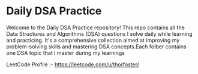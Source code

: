 # Daily DSA Practice
Welcome to the Daily DSA Practice repository! This repo contains all the Data Structures and Algorithms (DSA) questions
I solve daily while learning and practicing. It's a comprehensive collection aimed at improving my problem-solving skills
and mastering DSA concepts.Each folber contains one DSA topic that I master during my learnings

LeetCode Profile :- https://leetcode.com/u/thorfoster/
